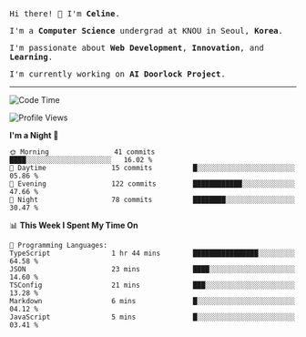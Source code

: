 <p><samp>Hi there! 👋 I'm <b>Celine</b>.</samp></p>
<p><samp>I'm a <b>Computer Science</b> undergrad at KNOU in Seoul, <b>Korea</b>.</samp></p>
<p><samp>I'm passionate about <b>Web Development</b>, <b>Innovation</b>, and <b>Learning</b>.</samp></p>
<p><samp>I'm currently working on <b>AI Doorlock Project</b>.</samp></p>
<hr>

<!--START_SECTION:celine-->
![Code Time](http://img.shields.io/badge/Code%20Time-57%20hrs%2017%20mins-blue)

![Profile Views](http://img.shields.io/badge/Profile%20Views-1-blue)

**I'm a Night 🦉** 

```text
🌞 Morning                41 commits          ████░░░░░░░░░░░░░░░░░░░░░   16.02 % 
🌆 Daytime                15 commits          █░░░░░░░░░░░░░░░░░░░░░░░░   05.86 % 
🌃 Evening                122 commits         ████████████░░░░░░░░░░░░░   47.66 % 
🌙 Night                  78 commits          ████████░░░░░░░░░░░░░░░░░   30.47 % 
```


📊 **This Week I Spent My Time On** 

```text
💬 Programming Languages: 
TypeScript               1 hr 44 mins        ████████████████░░░░░░░░░   64.58 % 
JSON                     23 mins             ████░░░░░░░░░░░░░░░░░░░░░   14.60 % 
TSConfig                 21 mins             ███░░░░░░░░░░░░░░░░░░░░░░   13.28 % 
Markdown                 6 mins              █░░░░░░░░░░░░░░░░░░░░░░░░   04.12 % 
JavaScript               5 mins              █░░░░░░░░░░░░░░░░░░░░░░░░   03.41 % 
```


<!--END_SECTION:celine-->

